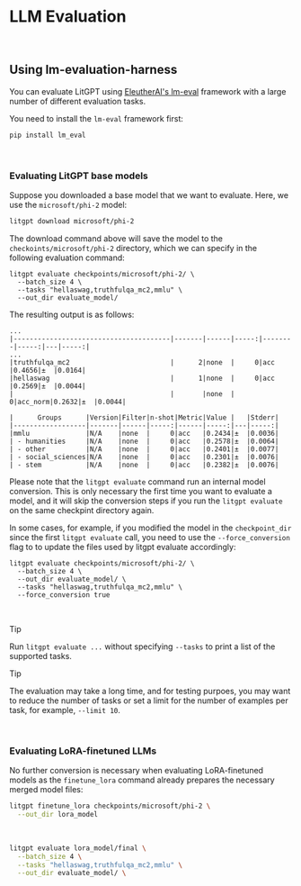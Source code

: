 # LLM Evaluation

&nbsp;

## Using lm-evaluation-harness

You can evaluate LitGPT using [EleutherAI's lm-eval](https://github.com/EleutherAI/lm-evaluation-harness) framework with a large number of different evaluation tasks.

You need to install the `lm-eval` framework first:

```bash
pip install lm_eval
```

&nbsp;

### Evaluating LitGPT base models

Suppose you downloaded a base model that we want to evaluate. Here, we use the `microsoft/phi-2` model:

```bash
litgpt download microsoft/phi-2
```

The download command above will save the model to the `checkoints/microsoft/phi-2` directory, which we can
specify in the following evaluation command:


```
litgpt evaluate checkpoints/microsoft/phi-2/ \
  --batch_size 4 \
  --tasks "hellaswag,truthfulqa_mc2,mmlu" \
  --out_dir evaluate_model/
```

The resulting output is as follows:

```
...
|---------------------------------------|-------|------|-----:|--------|-----:|---|-----:|
...
|truthfulqa_mc2                         |      2|none  |     0|acc     |0.4656|±  |0.0164|
|hellaswag                              |      1|none  |     0|acc     |0.2569|±  |0.0044|
|                                       |       |none  |     0|acc_norm|0.2632|±  |0.0044|

|      Groups      |Version|Filter|n-shot|Metric|Value |   |Stderr|
|------------------|-------|------|-----:|------|-----:|---|-----:|
|mmlu              |N/A    |none  |     0|acc   |0.2434|±  |0.0036|
| - humanities     |N/A    |none  |     0|acc   |0.2578|±  |0.0064|
| - other          |N/A    |none  |     0|acc   |0.2401|±  |0.0077|
| - social_sciences|N/A    |none  |     0|acc   |0.2301|±  |0.0076|
| - stem           |N/A    |none  |     0|acc   |0.2382|±  |0.0076|
```


Please note that the `litgpt evaluate` command run an internal model conversion. 
This is only necessary the first time you want to evaluate a model, and it will skip the
conversion steps if you run the `litgpt evaluate` on the same checkpint directory again.

In some cases, for example, if you modified the model in the `checkpoint_dir` since the first `litgpt evaluate`
call, you need to use the `--force_conversion` flag to to update the files used by litgpt evaluate accordingly: 

```
litgpt evaluate checkpoints/microsoft/phi-2/ \
  --batch_size 4 \
  --out_dir evaluate_model/ \
  --tasks "hellaswag,truthfulqa_mc2,mmlu" \
  --force_conversion true
```

&nbsp;

> [!TIP]
> Run `litgpt evaluate ...` without specifying `--tasks` to print a list
> of the supported tasks. 

> [!TIP]
> The evaluation may take a long time, and for testing purpoes, you may want to reduce the number of tasks
> or set a limit for the number of examples per task, for example, `--limit 10`.




&nbsp;

### Evaluating LoRA-finetuned LLMs

No further conversion is necessary when evaluating LoRA-finetuned models as the `finetune_lora` command already prepares the necessary merged model files:

```bash
litgpt finetune_lora checkpoints/microsoft/phi-2 \
  --out_dir lora_model
```

&nbsp;

```bash
litgpt evaluate lora_model/final \
  --batch_size 4 \
  --tasks "hellaswag,truthfulqa_mc2,mmlu" \
  --out_dir evaluate_model/ \
```
